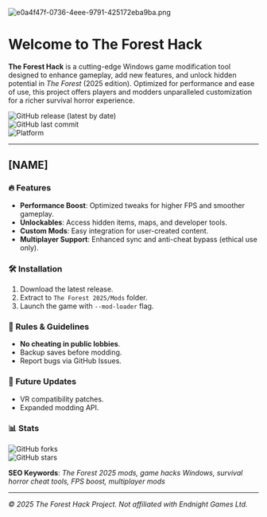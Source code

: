 ![e0a4f47f-0736-4eee-9791-425172eba9ba.png](https://i.postimg.cc/05LM1bYD/e0a4f47f-0736-4eee-9791-425172eba9ba.png)

# Welcome to The Forest Hack  

**The Forest Hack** is a cutting-edge Windows game modification tool designed to enhance gameplay, add new features, and unlock hidden potential in *The Forest* (2025 edition). Optimized for performance and ease of use, this project offers players and modders unparalleled customization for a richer survival horror experience.  

![GitHub release (latest by date)](https://img.shields.io/github/v/release/TheForestHack/TheForestHack?label=Stable%20Release)  
![GitHub last commit](https://img.shields.io/github/last-commit/TheForestHack/TheForestHack?label=Last%20Update)  
![Platform](https://img.shields.io/badge/Platform-Windows%2010%2B-blue)  

---

## [NAME]  

### 🔥 Features  
- **Performance Boost**: Optimized tweaks for higher FPS and smoother gameplay.  
- **Unlockables**: Access hidden items, maps, and developer tools.  
- **Custom Mods**: Easy integration for user-created content.  
- **Multiplayer Support**: Enhanced sync and anti-cheat bypass (ethical use only).  

### 🛠️ Installation  
1. Download the latest release.  
2. Extract to `The Forest 2025/Mods` folder.  
3. Launch the game with `--mod-loader` flag.  

### 📜 Rules & Guidelines  
- **No cheating in public lobbies**.  
- Backup saves before modding.  
- Report bugs via GitHub Issues.  

### 🌟 Future Updates  
- VR compatibility patches.  
- Expanded modding API.  

### 📊 Stats  
![GitHub forks](https://img.shields.io/github/forks/TheForestHack/TheForestHack?label=Forks&style=social)  
![GitHub stars](https://img.shields.io/github/stars/TheForestHack/TheForestHack?label=Stars&style=social)  

**SEO Keywords**: *The Forest 2025 mods, game hacks Windows, survival horror cheat tools, FPS boost, multiplayer mods*  

---  
*© 2025 The Forest Hack Project. Not affiliated with Endnight Games Ltd.*